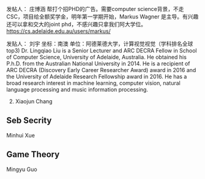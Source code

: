 发帖人： 庄博涵
帮打个招PHD的广告。需要computer science背景，不走CSC，项目给全额奖学金，明年第一学期开始，Markus Wagner 是主导。有兴趣还可以拿和交大的joint phd，不感兴趣只拿我们阿大学位。https://cs.adelaide.edu.au/users/markus/


发贴人： 刘宇
坐标：南澳
单位：阿德莱德大学，计算视觉视觉（学科排名全球top3)
Dr. Lingqiao Liu is a Senior Lecturer and ARC DECRA Fellow in School of Computer Science, University of Adelaide, Australia. He obtained his P.h.D. from the Australian National University in 2014. He is a recipient of ARC DECRA (Discovery Early Career Researcher Award) award in 2016 and the University of Adelaide Research Fellowship award in 2016.  He has a broad research interest in machine learning, computer vision, natural language processing and music information processing.




2. Xiaojun Chang




## Seb Secrity
Minhui Xue



## Game Theory
Mingyu Guo
